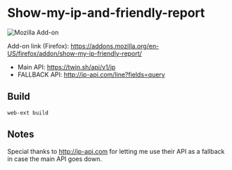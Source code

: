 # Show-my-ip-and-friendly-report
![Mozilla Add-on](https://img.shields.io/amo/users/show-ip)

Add-on link (Firefox): https://addons.mozilla.org/en-US/firefox/addon/show-my-ip-friendly-report/

- Main API: https://twin.sh/api/v1/ip
- FALLBACK API: http://ip-api.com/line?fields=query


## Build
```
web-ext build
```


## Notes
Special thanks to http://ip-api.com for letting me use their API as a fallback in case the main API goes down.

